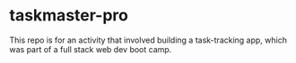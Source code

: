 # taskmaster-pro
This repo is for an activity that involved building a task-tracking app, which was part of a full stack web dev boot camp.
